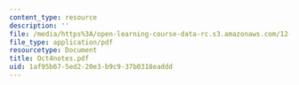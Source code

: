 ```yaml
---
content_type: resource
description: ''
file: /media/https%3A/open-learning-course-data-rc.s3.amazonaws.com/12-109-petrology-fall-2005/1af95b675ed220e3b9c937b0318eaddd_Oct4notes.pdf
file_type: application/pdf
resourcetype: Document
title: Oct4notes.pdf
uid: 1af95b67-5ed2-20e3-b9c9-37b0318eaddd
---
```

